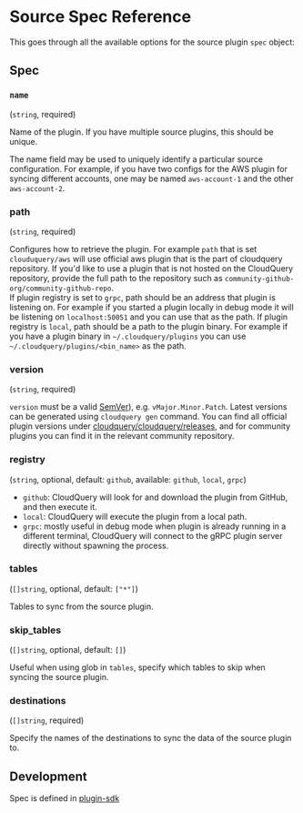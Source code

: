 # Source Spec Reference

This goes through all the available options for the source plugin `spec` object:

## Spec

### `name`

(`string`, required)

Name of the plugin. If you have multiple source plugins, this should be unique. 

The name field may be used to uniquely identify a particular source configuration. For example, if you have two configs for the AWS plugin for syncing different accounts, one may be named `aws-account-1` and the other `aws-account-2`. 

### path

(`string`, required)

Configures how to retrieve the plugin. 
For example `path` that is set `clouduquery/aws` will use official aws plugin that is the part of cloudquery repository. If you'd like to use a plugin that is not hosted on the CloudQuery repository, provide the full path to the repository such as `community-github-org/community-github-repo`.  
If plugin registry is set to `grpc`, path should be an address that plugin is listening on. For example if you started a plugin locally in debug mode it will be listening on `localhost:50051` and you can use that as the path.
If plugin registry is `local`, path should be a path to the plugin binary. For example if you have a plugin binary in `~/.cloudquery/plugins` you can use `~/.cloudquery/plugins/<bin_name>` as the path.

### version

(`string`, required)

`version` must be a valid [SemVer](https://semver.org/)), e.g. `vMajor.Minor.Patch`. Latest versions can be generated using `cloudquery gen` command. You can find all official plugin versions under [cloudquery/cloudquery/releases](https://github.com/cloudquery/cloudquery/releases), and for community plugins you can find it in the relevant community repository.

### registry

(`string`, optional, default: `github`, available: `github`, `local`, `grpc`)

- `github`: CloudQuery will look for and download the plugin from GitHub, and then execute it.
- `local`: CloudQuery will execute the plugin from a local path. 
- `grpc`: mostly useful in debug mode when plugin is already running in a different terminal, CloudQuery will connect to the gRPC plugin server directly without spawning the process.

### tables

(`[]string`, optional, default: `["*"]`)

Tables to sync from the source plugin.

### skip_tables

(`[]string`, optional, default: `[]`)

Useful when using glob in `tables`, specify which tables to skip when syncing the source plugin.

### destinations

(`[]string`, required)

Specify the names of the destinations to sync the data of the source plugin to.

## Development

Spec is defined in [plugin-sdk](https://github.com/cloudquery/plugin-sdk/blob/main/specs/source.go#L11)
